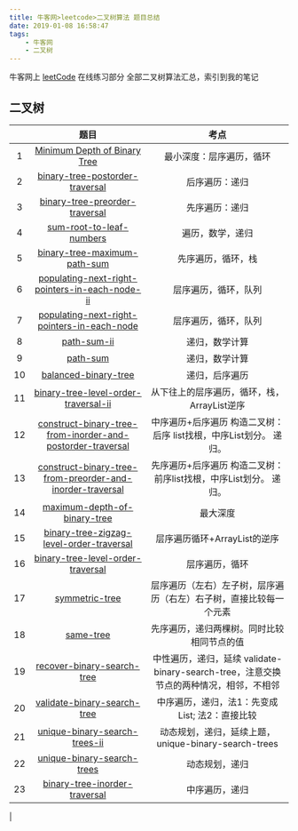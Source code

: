```yaml
---
title: 牛客网>leetcode>二叉树算法 题目总结
date: 2019-01-08 16:58:47
tags:
	- 牛客网
    - 二叉树
---
```


牛客网上 [leetCode](https://www.nowcoder.com/ta/leetcode) 在线练习部分 全部二叉树算法汇总，索引到我的笔记

## 二叉树

| | 题目 | 考点 |
|:-----------:| :-------------:|:-------------:|
| 1 |  [Minimum Depth of Binary Tree](https://www.nowcoder.com/profile/1923750/note/detail/271328?tags=tree)  | 最小深度：层序遍历，循环 | 
| 2 | [binary-tree-postorder-traversal](https://www.nowcoder.com/profile/1923750/note/detail/271327?tags=tree)	 | 后序遍历：递归 | 
| 3 | [binary-tree-preorder-traversal](https://www.nowcoder.com/profile/1923750/note/detail/271326?tags=tree) | 先序遍历：递归 | 
| 4 | [sum-root-to-leaf-numbers](www.nowcoder.com/profile/1923750/note/detail/271329?tags=tree)	 | 遍历，数学，递归 | 
| 5 | [binary-tree-maximum-path-sum](https://www.nowcoder.com/profile/1923750/note/detail/271325?tags=tree)	 | 先序遍历，循环，栈 | 
| 6 | [populating-next-right-pointers-in-each-node-ii](https://www.nowcoder.com/profile/1923750/note/detail/271324?noteType=0)	 | 层序遍历，循环，队列 | 
| 7 | [populating-next-right-pointers-in-each-node](https://www.nowcoder.com/profile/1923750/note/detail/271324?noteType=0)	 | 层序遍历，循环，队列 | 
| 8 | [path-sum-ii](https://www.nowcoder.com/profile/1923750/note/detail/271394?noteType=0)	 | 递归，数学计算 | 
| 9| [path-sum](https://www.nowcoder.com/profile/1923750/note/detail/271394?noteType=0) |	递归，数学计算 | 
| 10 | [balanced-binary-tree](https://www.nowcoder.com/profile/1923750/note/detail/271543?noteType=0) |	递归，后序遍历 | 
| 11 | [binary-tree-level-order-traversal-ii](https://www.nowcoder.com/profile/1923750/note/detail/272708?noteType=0)	 | 从下往上的层序遍历，循环，栈，ArrayList逆序 | 
| 12	| [construct-binary-tree-from-inorder-and-postorder-traversal](https://www.nowcoder.com/profile/1923750/note/detail/272823?noteType=0 )	| 中序遍历+后序遍历 构造二叉树：后序 list找根，中序List划分。 递归。 | 
| 13	| [construct-binary-tree-from-preorder-and-inorder-traversal](https://www.nowcoder.com/profile/1923750/note/detail/272786?noteType=0 )	| 先序遍历+后序遍历 构造二叉树：前序list找根，中序List划分。 递归。 | 
| 14	| [maximum-depth-of-binary-tree]( https://www.nowcoder.com/profile/1923750/note/detail/272921?noteType=0)	| 最大深度 | 
| 15	| [binary-tree-zigzag-level-order-traversal](https://www.nowcoder.com/profile/1923750/note/detail/272982?noteType=0 )	|  层序遍历循环+ArrayList的逆序 | 
| 16	| [binary-tree-level-order-traversal](https://www.nowcoder.com/profile/1923750/note/detail/272984?noteType=0 )	| 层序遍历，循环 | 
| 17 | [symmetric-tree]( https://www.nowcoder.com/profile/1923750/note/detail/273198?noteType=0)	| 层序遍历（左右）左子树，层序遍历（右左）右子树，直接比较每一个元素 | 
| 18	| [same-tree](https://www.nowcoder.com/profile/1923750/note/detail/273233?noteType=0 ) | 	先序遍历，递归两棵树。同时比较相同节点的值 | 
| 19| 	[recover-binary-search-tree](https://www.nowcoder.com/profile/1923750/note/detail/273788?noteType=0 )	|  中性遍历，递归，延续 validate-binary-search-tree，注意交换节点的两种情况，相邻，不相邻 | 
| 20	| [validate-binary-search-tree](https://www.nowcoder.com/profile/1923750/note/detail/273289?noteType=0) | 	中序遍历，递归，法1：先变成List; 法2：直接比较 | 
| 21	| [unique-binary-search-trees-ii](https://www.nowcoder.com/profile/1923750/note/detail/274545?noteType=0) | 	动态规划，递归，延续上题，unique-binary-search-trees | 
| 22 | [unique-binary-search-trees]( https://www.nowcoder.com/profile/1923750/note/detail/274521?noteType=0)	| 动态规划，递归 | 
| 23 | [binary-tree-inorder-traversal](https://www.nowcoder.com/profile/1923750/note/detail/274346?noteType=0)	| 中序遍历，递归 | 
|
